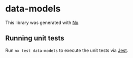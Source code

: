 # data-models

This library was generated with [Nx](https://nx.dev).

## Running unit tests

Run `nx test data-models` to execute the unit tests via [Jest](https://jestjs.io).
